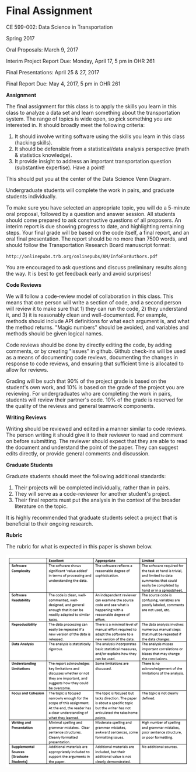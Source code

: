 # Final Assignment

CE 599-002: Data Science in Transportation

Spring 2017

Oral Proposals:  March 9, 2017

Interim Project Report Due: Monday, April 17, 5 pm in OHR 261 

Final Presentations: April 25 & 27, 2017

Final Report Due: May 4, 2017, 5 pm in OHR 261

**Assignment**

The final assignment for this class is to apply the skills you learn in this class to analyze a data set and learn something about the transportation system.  The range of topics is wide open, so pick something you are interested in.  It should broadly meet the following criteria: 

1. It should involve writing software using the skills you learn in this class (hacking skills). 
2. It should be defensible from a statistical/data analysis perspective (math & statistics knowledge). 
3. It provide insight to address an important transportation question (substantive expertise). Have a point!

This should put you at the center of the Data Science Venn Diagram.  

Undergraduate students will complete the work in pairs, and graduate students individually.  

To make sure you have selected an appropriate topic, you will do a 5-minute oral proposal, followed by a question and answer session.  All students should come prepared to ask constructive questions of all proposers.  An interim report is due showing progress to date, and highlighting remaining steps.  Your final grade will be based on the code itself, a final report, and an oral final presentation.  The report should be no more than 7500 words, and should follow the Transportation Research Board manuscript format: 

	http://onlinepubs.trb.org/onlinepubs/AM/InfoForAuthors.pdf 

You are encouraged to ask questions and discuss preliminary results along the way.  It is best to get feedback early and avoid surprises!   

**Code Reviews**

We will follow a code-review model of collaboration in this class.  This means that one person will write a section of code, and a second person will review it to make sure that 1) they can run the code, 2) they understand it, and 3) it is reasonably clean and well-documented.  For example, methods should include API definitions for what each argument is, and what the method returns.  "Magic numbers" should be avoided, and variables and methods should be given logical names.  

Code reviews should be done by directly editing the code, by adding comments, or by creating "issues" in github.  Github check-ins will be used as a means of documenting code reviews, documenting the changes in response to code reviews, and ensuring that sufficient time is allocated to allow for reviews.  

Grading will be such that 90% of the project grade is based on the student's own work, and 10% is based on the grade of the project you are reviewing.  For undergraduates who are completing the work in pairs, students will review their partner's code.  10% of the grade is reserved for the quality of the reviews and general teamwork components.  

**Writing Reviews**

Writing should be reviewed and edited in a manner similar to code reviews. The person writing it should give it to their reviewer to read and comment on before submitting.  The reviewer should expect that they are able to read the document and understand the point of the paper.  They can suggest edits directly, or provide general comments and discussion. 

**Graduate Students**

Graduate students should meet the following additional standards: 

1. Their projects will be completed individually, rather than in pairs. 
2. They will serve as a code-reviewer for another student's project.
3. Their final reports must put the analysis in the context of the broader literature on the topic.  

It is highly recommended that graduate students select a project that is beneficial to their ongoing research.   

**Rubric**

The rubric for what is expected in this paper is shown below.  

![Rubric](/images/Final-rubric.png)
